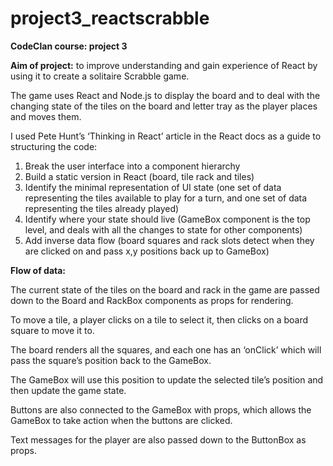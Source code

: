 # project3_reactscrabble

<B>CodeClan course: project 3</B>

<B>Aim of project:</B> to improve understanding and gain experience of React by using it to create a solitaire Scrabble game.

The game uses React and Node.js to display the board and to deal with the changing state of the tiles on the board and letter tray as the player places and moves them.

I used Pete Hunt’s ‘Thinking in React’ article in the React docs as a guide to structuring the code:
1. Break the user interface into a component hierarchy
2. Build a static version in React (board, tile rack and tiles)
3. Identify the minimal representation of UI state (one set of data representing the tiles available to play for a turn, and one set of data representing the tiles already played)
4. Identify where your state should live (GameBox component is the top level, and deals with all the changes to state for other components)
5. Add inverse data flow (board squares and rack slots detect when they are clicked on and pass x,y positions back up to GameBox)

<B>Flow of data:</B>

The current state of the tiles on the board and rack in the game are passed down to the Board and RackBox components as props for rendering.

To move a tile, a player clicks on a tile to select it, then clicks on a board square to move it to.

The board renders all the squares, and each one has an ‘onClick’ which will pass the square’s position back to the GameBox.

The GameBox will use this position to update the selected tile’s position and then update the game state.

Buttons are also connected to the GameBox with props, which allows the GameBox to take action when the buttons are clicked.

Text messages for the player are also passed down to the ButtonBox as props.
